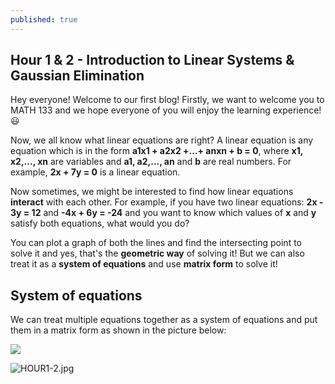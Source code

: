 ```yaml
---
published: true
---
```

## Hour 1 & 2 - Introduction to Linear Systems & Gaussian Elimination

Hey everyone! Welcome to our first blog! Firstly, we want to welcome you to MATH 133 and we hope everyone of you will enjoy the learning experience!😃

Now, we all know what linear equations are right? A linear equation is any equation which is in the form **a1x1 + a2x2 +...+ anxn + b = 0**, where **x1, x2,..., xn** are variables and **a1, a2,..., an** and **b** are real numbers. For example, **2x + 7y = 0** is a linear equation.

Now sometimes, we might be interested to find how linear equations **interact** with each other. For example, if you have two linear equations: **2x - 3y = 12** and **-4x + 6y = -24** and you want to know which values of **x** and **y** satisfy both equations, what would you do? 

You can plot a graph of both the lines and find the intersecting point to solve it and yes, that's the **geometric way** of solving it! But we can also treat it as a **system of equations** and use **matrix form** to solve it!

## System of equations

We can treat multiple equations together as a system of equations and put them in a matrix form as shown in the picture below:

![]({{site.baseurl}}/https://res.cloudinary.com/dlp84wdvz/image/upload/v1631490906/HOUR1-2_ubgsgl.jpg)

![HOUR1-2.jpg]({{site.baseurl}}/_posts/HOUR1-2.jpg)
